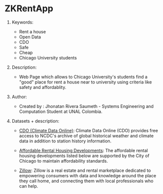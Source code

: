 # ZKRentApp
1) Keywords:
    - Rent a house
    - Open Data
    - CDO
    - Safe
    - Cheap 
    - Chicago University students
2) Description:
    - Web Page which allows to Chicago University's students find a "good" place for rent a house near to university using criteria like safety and affordablity.

3) Author: 
    - Created by : Jhonatan Rivera Saumeth - Systems Engineering and Computation Student at UNAL Colombia.
4) Datasets + description:
    - [CDO (Climate Data Online)](https://www.ncdc.noaa.gov/cdo-web/): Climate Data Online (CDO) provides free access to NCDC's archive of global historical weather and climate data in addition to station history information.  <br>
    
    - [Affordable Rental Housing Developments](https://catalog.data.gov/dataset/affordable-rental-housing-developments-ef5c2): The affordable rental housing developments listed below are supported by the City of Chicago to maintain affordability standards.<br>
    
    - [Zillow](https://www.zillow.com/): Zillow is a real estate and rental marketplace dedicated to empowering consumers with data and knowledge around the place they call home, and connecting them with local professionals who can help. <br>
